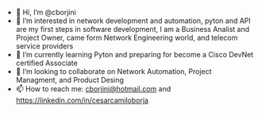 - 👋 Hi, I’m @cborjini
- 👀 I’m interested in network development and automation, pyton and API are my first steps in software development, I am a Business Analist and Project Owner, came form Network Engineering world, and telecom service providers
- 🌱 I’m currently learning Pyton and preparing for become a Cisco DevNet certified Associate
- 💞️ I’m looking to collaborate on Network Automation, Project Managment, and Product Desing 
- 📫 How to reach me: cborjini@hotmail.com and  https://linkedin.com/in/cesarcamiloborja

<!---
cborjini/cborjini is a ✨ special ✨ repository because its `README.md` (this file) appears on your GitHub profile.
You can click the Preview link to take a look at your changes.
--->
